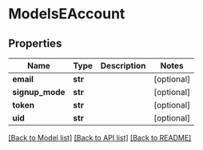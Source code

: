 # ModelsEAccount

## Properties
Name | Type | Description | Notes
------------ | ------------- | ------------- | -------------
**email** | **str** |  | [optional] 
**signup_mode** | **str** |  | [optional] 
**token** | **str** |  | [optional] 
**uid** | **str** |  | [optional] 

[[Back to Model list]](../README.md#documentation-for-models) [[Back to API list]](../README.md#documentation-for-api-endpoints) [[Back to README]](../README.md)


